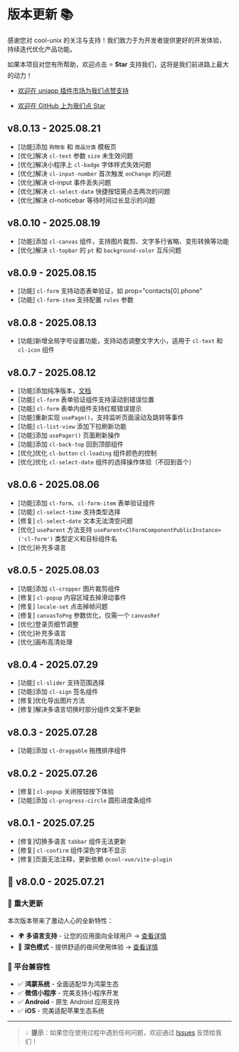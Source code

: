 # 版本更新 📚

感谢您对 cool-unix 的关注与支持！我们致力于为开发者提供更好的开发体验，持续迭代优化产品功能。

如果本项目对您有所帮助，欢迎点击 ⭐ **Star** 支持我们，这将是我们前进路上最大的动力！

- [欢迎在 uniapp 插件市场为我们点赞支持](https://ext.dcloud.net.cn/plugin?id=24497#rating)

- [欢迎在 GitHub 上为我们点 Star](https://github.com/cool-team-official/cool-unix)

## v8.0.13 - 2025.08.21

- [功能]添加 `购物车` 和 `商品分类` 模板页
- [优化]解决 `cl-text` 参数 `size` 未生效问题
- [优化]解决小程序上 `cl-badge` 字体样式失效问题
- [优化]解决 `cl-input-number` 首次触发 `onChange` 的问题
- [优化]解决 cl-input 事件丢失问题
- [优化]解决 `cl-select-date` 快捷按钮需点击两次的问题
- [优化]解决 cl-noticebar 等待时间过长显示的问题

## v8.0.10 - 2025.08.19

- [功能]添加 `cl-canvas` 组件，支持图片裁剪、文字多行省略、变形转换等功能
- [优化]解决 `cl-topbar` 的 `pt` 和 `background-color` 互斥问题

## v8.0.9 - 2025.08.15

- [功能] `cl-form` 支持动态表单验证，如 prop="contacts[0].phone"
- [功能] `cl-form-item` 支持配置 `rules` 参数

## v8.0.8 - 2025.08.13

- [功能]新增全局字号设置功能，支持动态调整文字大小，适用于 `cl-text` 和 `cl-icon` 组件

## v8.0.7 - 2025.08.12

- [功能]添加纯净版本，[文档](/src/introduce/clean.md)
- [功能] `cl-form` 表单验证组件支持滚动到错误位置
- [功能] `cl-form` 表单内组件支持红框错误提示
- [功能]重新实现 `usePage()`，支持监听页面滚动及跳转等事件
- [功能] `cl-list-view` 添加下拉刷新功能
- [功能]添加 `usePager()` 页面刷新操作
- [功能]添加 `cl-back-top` 回到顶部组件
- [优化]优化 `cl-button` `cl-loading` 组件颜色的控制
- [优化]优化 `cl-select-date` 组件的选择操作体验（不回到首个）

## v8.0.6 - 2025.08.06

- [功能]添加 `cl-form`、`cl-form-item` 表单验证组件
- [功能] `cl-select-time` 支持类型选择
- [修复] `cl-select-date` 文本无法清空问题
- [优化] `useParent` 方法支持 `useParent<ClFormComponentPublicInstance>('cl-form')` 类型定义和目标组件名
- [优化]补充多语言

## v8.0.5 - 2025.08.03

- [功能]添加 `cl-cropper` 图片裁剪组件
- [修复] `cl-popup` 内容区域去掉滑动事件
- [修复] `locale-set` 点击掉帧问题
- [修复] `canvasToPng` 参数优化，仅需一个 `canvasRef`
- [优化]登录页细节调整
- [优化]补充多语言
- [优化]画布高清处理

## v8.0.4 - 2025.07.29

- [功能] `cl-slider` 支持范围选择
- [功能]添加 `cl-sign` 签名组件
- [修复]优化导出图片方法
- [修复]解决多语言切换时部分组件文案不更新

## v8.0.3 - 2025.07.28

- [功能]添加 `cl-draggable` 拖拽排序组件

## v8.0.2 - 2025.07.26

- [修复] `cl-popup` 关闭按钮按下体验
- [功能]添加 `cl-progress-circle` 圆形进度条组件

## v8.0.1 - 2025.07.25

- [修复]切换多语言 `tabbar` 组件无法更新
- [修复] `cl-confirm` 组件深色字体不显示
- [修复]页面无法注释，更新依赖 `@cool-vue/vite-plugin`

## 🎉 v8.0.0 - 2025.07.21

### 🚀 重大更新

本次版本带来了激动人心的全新特性：

- 🌍 **多语言支持** - 让您的应用面向全球用户 → [查看详情](/src/introduce/i18n.md)
- 🌙 **深色模式** - 提供舒适的夜间使用体验 → [查看详情](/src/introduce/theme.md)

### 📱 平台兼容性

- ✅ **鸿蒙系统** - 全面适配华为鸿蒙生态
- ✅ **微信小程序** - 完美支持小程序开发
- ✅ **Android** - 原生 Android 应用支持
- ✅ **iOS** - 完美适配苹果生态系统

---

> 💡 **提示**：如果您在使用过程中遇到任何问题，欢迎通过 [Issues](https://github.com/cool-team-official/cool-unix/issues) 反馈给我们！
